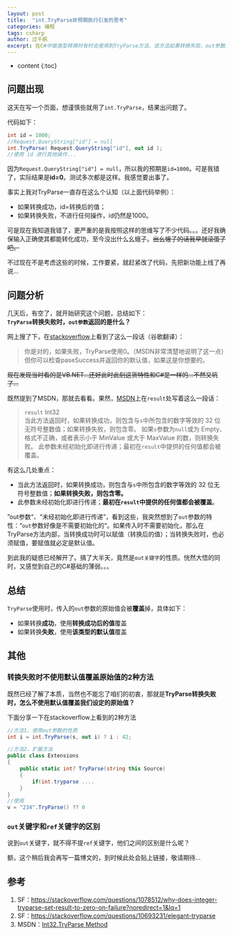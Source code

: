 ```yaml
---
layout: post
title:  "int.TryParse非预期执行引发的思考"
categories: 编程
tags: csharp
author: 过千帆
excerpt: 在C#中做类型转换时有时会使用到TryParse方法，该方法如果转换失败，out参数的值是什么呢？我就在这里犯傻了，特意写文记录下。
---
```


* content
{:toc}

## 问题出现

这天在写一个页面，想谨慎些就用了`int.TryParse`，结果出问题了。

代码如下：

``` c#
int id = 1000;
//Request.QueryString["id"] = null
int.TryParse( Request.QueryString["id"], out id );
//使用 id 进行其他操作...
```

因为`Request.QueryString["id"] = null`，所以我的预期是`id=1000`。可是我错了，实际结果是**id=0**。测试多次都是这样。我感觉要出事了。

事实上我对TryParse一直存在这么个认知（以上面代码举例）：

* 如果转换成功，id=转换后的值；
* 如果转换失败，不进行任何操作，id仍然是1000。

可是现在我知道我错了，更严重的是我按照这样的思维写了不少代码。。。还好我确保输入正确使其都能转化成功，至今没出什么幺蛾子。~~出幺蛾子的话我早就滚蛋了吧。~~

不过现在不是考虑这些的时候，工作要紧，就赶紧改了代码，先把新功能上线了再说...

## 问题分析

几天后，有空了，就开始研究这个问题，总结如下：  
**`TryParse`转换失败时，`out参数`返回的是什么？**

网上搜了下，在[stackoverflow](https://stackoverflow.com/questions/1078512/why-does-integer-tryparse-set-result-to-zero-on-failure?noredirect=1&lq=1)上看到了这么一段话（谷歌翻译）：
> 你是对的，如果失败，TryParse使用0。（MSDN非常清楚地说明了这一点）但你可以检查paseSuccess并返回你的默认值，如果这是你想要的。

~~现在发现当时看的是VB.NET...还好此时此刻这货特性和C#是一样的...不然又坑了...~~

既然提到了MSDN，那就去看看。果然，[MSDN](https://docs.microsoft.com/zh-cn/dotnet/api/system.int32.tryparse?view=netframework-4.7.2)上在`result`处写着这么一段话：

> `result` Int32  
当此方法返回时，如果转换成功，则包含与`s`中所包含的数字等效的 32 位无符号整数值；如果转换失败，则包含零。 如果`s`参数为`null`或为 Empty、格式不正确，或者表示小于 MinValue 或大于 MaxValue 的数，则转换失败。 此参数未经初始化即进行传递；最初在`result`中提供的任何值都会被覆盖。

有这么几处重点：

* 当此方法返回时，如果转换成功，则包含与`s`中所包含的数字等效的 32 位无符号整数值；**如果转换失败，则包含零。**
*  此参数未经初始化即进行传递；**最初在`result`中提供的任何值都会被覆盖**。

”out参数“、“未经初始化即进行传递”，看到这些，我突然想到了`out`参数的特性：“`out`参数好像是不需要初始化的“。如果传入时不需要初始化，那么在TryParse方法内部，当转换成功时可以赋值（转换后的值）；当转换失败时，也必须赋值，要赋值就必定是默认值。

到此我的疑惑已经解开了。搞了大半天，竟然是`out关键字`的性质。恍然大悟的同时，又感觉到自己的C#基础的薄弱。。。

## 总结

`TryParse`使用时，传入的`out`参数的原始值会被**覆盖**掉，具体如下：

* 如果转换**成功**，使用**转换成功后的值**覆盖
* 如果转换**失败**，使用**该类型的默认值**覆盖

## 其他

### 转换失败时不使用默认值覆盖原始值的2种方法

既然已经了解了本质，当然也不能忘了咱们的初衷，那就是**TryParse转换失败时，怎么不使用默认值覆盖我们设定的原始值？**

下面分享一下在stackoverflow上看到的2种方法

``` c#
//方法1、使用out参数的性质
int i = int.TryParse(s, out i) ? i : 42;

//方法2、扩展方法
public class Extensions
{
    public static int? TryParse(string this Source)
    {
        if(int.tryparse .... 
    }
}
//使用
v = "234".TryParse() ?? 0
```

### `out`关键字和`ref`关键字的区别

说到`out`关键字，就不得不提`ref`关键字，他们之间的区别是什么呢？

额，这个稍后我会再写一篇博文的，到时候此处会贴上链接，敬请期待...

## 参考

1. SF：<https://stackoverflow.com/questions/1078512/why-does-integer-tryparse-set-result-to-zero-on-failure?noredirect=1&lq=1>
2. SF：<https://stackoverflow.com/questions/10693231/elegant-tryparse>
3. MSDN：[Int32.TryParse Method](https://docs.microsoft.com/zh-cn/dotnet/api/system.int32.tryparse?view=netframework-4.7.2)




